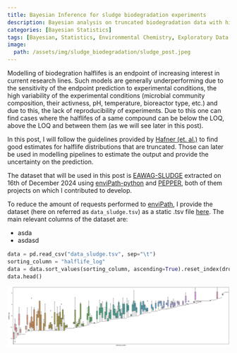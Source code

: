 ```yaml
---
title: Bayesian Inference for sludge biodegradation experiments
description: Bayesian analysis on truncated biodegradation data with high variance
categories: [Bayesian Statistics]
tags: [Bayesian, Statistics, Environmental Chemistry, Exploratory Data Analysis, Rate Constants]
image:
  path: /assets/img/sludge_biodegradation/sludge_post.jpeg
---
```


Modelling of biodegration halflifes is an endpoint of increasing interest in current research lines. Such models are generally underperforming due to the sensitivity of the endpoint prediction to experimental conditions, the high variability of the experimental conditions (microbial community composition, their activness, pH, temperature, bioreactor type, etc.) and due to this, the lack of reproducibility of experiments. Due to this one can find cases where the halflifes of a same compound can be below the LOQ, above the LOQ and between them (as we will see later in this post).

In this post, I will follow the guidelines provided by [Hafner (et. al.)](https://pubs.acs.org/doi/10.1021/acs.estlett.3c00526) to find good estimates for halflife distributions that are truncated. Those can later be used in modelling pipelines to estimate the output and provide the uncertainty on the prediction.

The dataset that will be used in this post is [EAWAG-SLUDGE](https://envipath.org/package/7932e576-03c7-4106-819d-fe80dc605b8a) extracted on 16th of December 2024 using [enviPath-python](https://github.com/enviPath/enviPath-python) and [PEPPER](https://github.com/FennerLabs/pepper), both of them projects on which I contributed to develop.

To reduce the amount of requests performed to [enviPath](https://envipath.org), I provide the dataset (here on referred as `data_sludge.tsv`) as a static .tsv file [here](https://docs.google.com/spreadsheets/d/1tzNPpsOJlhmBjJcWgQ5vcqnM8JEzKr8Bt-zh9Ro4pmo/edit?gid=1454238983#gid=1454238983). The main relevant columns of the dataset are:
* asda
* asdasd


```python
data = pd.read_csv("data_sludge.tsv", sep="\t")
sorting_column = "halflife_log"
data = data.sort_values(sorting_column, ascending=True).reset_index(drop=True)
data.head()
```



![Box plot for biodegradation of compounds on sludge experiments](/assets/img/sludge_biodegradation/image.png "Box plot for biodegradation of compounds on sludge experiments")
